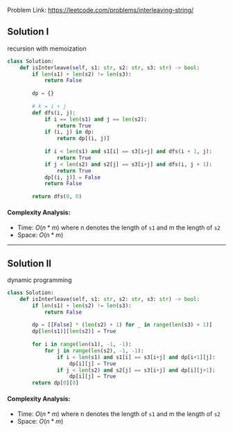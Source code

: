 Problem Link: https://leetcode.com/problems/interleaving-string/

## Solution I
recursion with memoization

```python
class Solution:
    def isInterleave(self, s1: str, s2: str, s3: str) -> bool:
        if len(s1) + len(s2) != len(s3):
            return False
        
        dp = {}
        
        # k = i + j
        def dfs(i, j):
            if i == len(s1) and j == len(s2):
                return True
            if (i, j) in dp:
                return dp[(i, j)]
            
            if i < len(s1) and s1[i] == s3[i+j] and dfs(i + 1, j):
                return True
            if j < len(s2) and s2[j] == s3[i+j] and dfs(i, j + 1):
                return True
            dp[(i, j)] = False
            return False
        
        return dfs(0, 0)
```

#### Complexity Analysis:
- Time: $O(n * m)$ where n denotes the length of `s1` and m the length of `s2`
- Space: $O(n * m)$

---

## Solution II
dynamic programming

```python
class Solution:
    def isInterleave(self, s1: str, s2: str, s3: str) -> bool:
        if len(s1) + len(s2) != len(s3):
            return False
        
        dp = [[False] * (len(s2) + 1) for _ in range(len(s3) + 1)]
        dp[len(s1)][len(s2)] = True
        
        for i in range(len(s1), -1, -1):
            for j in range(len(s2), -1, -1):
                if i < len(s1) and s1[i] == s3[i+j] and dp[i+1][j]:
                    dp[i][j] = True
                if j < len(s2) and s2[j] == s3[i+j] and dp[i][j+1]:
                    dp[i][j] = True
        return dp[0][0]
```

#### Complexity Analysis:
- Time: $O(n * m)$ where n denotes the length of `s1` and m the length of `s2`
- Space: $O(n * m)$